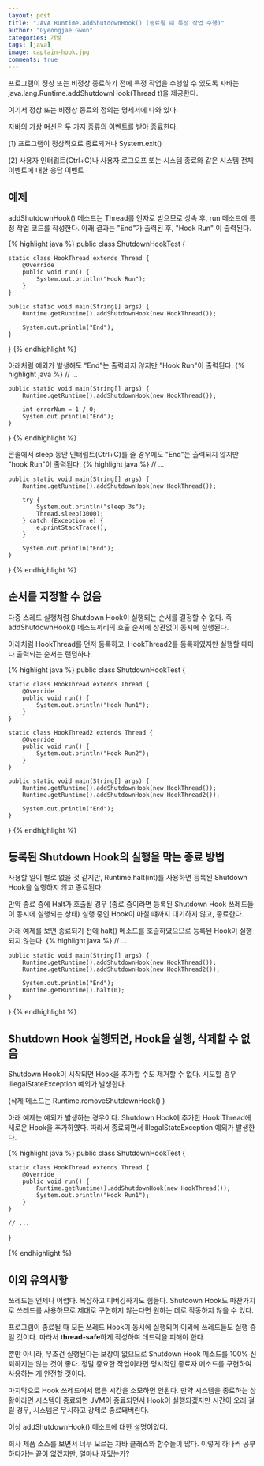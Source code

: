 ```yaml
---
layout: post
title: "JAVA Runtime.addShutdownHook() (종료될 때 특정 작업 수행)"
author: "Gyeongjae Gwon"
categories: 개발
tags: [java]
image: captain-hook.jpg
comments: true
---
```



프로그램이 정상 또는 비정상 종료하기 전에 특정 작업을 수행할 수 있도록 자바는 java.lang.Runtime.addShutdownHook(Thread t)을 제공한다.

여기서 정상 또는 비정상 종료의 정의는 명세서에 나와 있다.



자바의 가상 머신은 두 가지 종류의 이벤트를 받아 종료한다.

(1) 프로그램이 정상적으로 종료되거나 System.exit()

(2) 사용자 인터럽트(Ctrl+C)나 사용자 로그오프 또는 시스템 종료와 같은 시스템 전체 이벤트에 대한 응답 이벤트

## 예제

addShutdownHook() 메소드는 Thread를 인자로 받으므로 상속 후, run 메소드에 특정 작업 코드를 작성한다.
아래 결과는 "End"가 출력된 후, "Hook Run" 이 출력된다. 

{% highlight java %}
public class ShutdownHookTest {

	static class HookThread extends Thread {
		@Override
		public void run() {
			System.out.println("Hook Run");
		}
	}

	public static void main(String[] args) {
		Runtime.getRuntime().addShutdownHook(new HookThread());

		System.out.println("End");
	}
}
{% endhighlight %}

아래처럼 예외가 발생해도 "End"는 출력되지 않지만 "Hook Run"이 출력된다.
{% highlight java %}
	// ...
	
	public static void main(String[] args) {
		Runtime.getRuntime().addShutdownHook(new HookThread());
		
		int errorNum = 1 / 0;
		System.out.println("End");
	}
}
{% endhighlight %}


콘솔에서 sleep 동안 인터럽트(Ctrl+C)를 줄 경우에도 "End"는 출력되지 않지만 "hook Run"이 출력된다.
{% highlight java %}
	// ...
	
	public static void main(String[] args) {
		Runtime.getRuntime().addShutdownHook(new HookThread());

		try {
			System.out.println("sleep 3s");
			Thread.sleep(3000);
		} catch (Exception e) {
			e.printStackTrace();
		}

		System.out.println("End");
	}
}
{% endhighlight %}

## 순서를 지정할 수 없음

다중 스레드 실행처럼 Shutdown Hook이 실행되는 순서를 결정할 수 없다.
즉 addShutdownHook() 메소드끼리의 호출 순서에 상관없이 동시에 실행된다.

아래처럼 HookThread를 먼저 등록하고, HookThread2를 등록하였지만
실행할 때마다 출력되는 순서는 랜덤하다.

{% highlight java %}
public class ShutdownHookTest {

	static class HookThread extends Thread {
		@Override
		public void run() {
			System.out.println("Hook Run1");
		}
	}

	static class HookThread2 extends Thread {
		@Override
		public void run() {
			System.out.println("Hook Run2");
		}
	}

	public static void main(String[] args) {
		Runtime.getRuntime().addShutdownHook(new HookThread());
		Runtime.getRuntime().addShutdownHook(new HookThread2());

		System.out.println("End");
	}
}
{% endhighlight %}


## 등록된 Shutdown Hook의 실행을 막는 종료 방법

사용할 일이 별로 없을 것 같지만, Runtime.halt(int)를 사용하면 등록된 Shutdown Hook을 실행하지 않고 종료된다.

만약 종료 중에 Halt가 호출될 경우 (종료 중이라면 등록된 Shutdown Hook 쓰레드들이 동시에 실행되는 상태) 실행 중인 Hook이 마칠 떄까지
대기하지 않고, 종료한다.

아래 예제를 보면 종료되기 전에 halt() 메소드를 호출하였으므로 등록된 Hook이 실행되지 않는다.
{% highlight java %}
	// ...
	
	public static void main(String[] args) {
		Runtime.getRuntime().addShutdownHook(new HookThread());
		Runtime.getRuntime().addShutdownHook(new HookThread2());

		System.out.println("End");
		Runtime.getRuntime().halt(0);
	}
}
{% endhighlight %}

## Shutdown Hook 실행되면, Hook을 실행, 삭제할 수 없음

Shutdown Hook이 시작되면 Hook을 추가할 수도 제거할 수 없다. 시도할 경우 IllegalStateException 예외가 발생한다.

(삭제 메소드는 Runtime.removeShutdownHook() )

아래 예제는 예외가 발생하는 경우이다. Shutdown Hook에 추가한 Hook Thread에 새로운 Hook을 추가하였다.
따라서 종료되면서 IllegalStateException 예외가 발생한다.

{% highlight java %}
public class ShutdownHookTest {

	static class HookThread extends Thread {
		@Override
		public void run() {
			Runtime.getRuntime().addShutdownHook(new HookThread());
			System.out.println("Hook Run1");
		}
	}
	
	// ...

}

{% endhighlight %}


## 이외 유의사항

쓰레드는 언제나 어렵다. 복잡하고 디버깅하기도 힘들다. 
Shutdown Hook도 마찬가지로 쓰레드를 사용하므로 제대로 구현하지 않는다면 원하는 데로 작동하지 않을 수 있다.

프로그램이 종료될 때 모든 쓰레드 Hook이 동시에 실행되며 이외에 쓰레드들도 실행 중일 것이다. 따라서 **thread-safe**하게 작성하여 데드락을 피해야 한다.

뿐만 아니라, 무조건 실행된다는 보장이 없으므로 Shutdown Hook 메소드를 100% 신뢰하지는 않는 것이 좋다.
정말 중요한 작업이라면 명시적인 종료자 메소드를 구현하여 사용하는 게 안전할 것이다.

마지막으로 Hook 쓰레드에서 많은 시간을 소모하면 안된다. 만약 시스템을 종료하는 상황이라면
시스템이 종료되면 JVM이 종료되면서 Hook이 실행되겠지만 시간이 오래 걸릴 경우, 시스템은 무시하고 강제로 종료돼버린다.



이상 addShutdownHook() 메소드에 대한 설명이었다.

회사 제품 소스를 보면서 너무 모르는 자바 클래스와 함수들이 많다. 이렇게 하나씩 공부하다가는 끝이 없겠지만, 얼마나 재밌는가?


